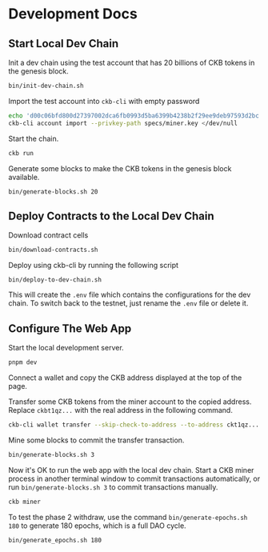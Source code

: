 # Development Docs

## Start Local Dev Chain

Init a dev chain using the test account that has 20 billions of CKB tokens in the genesis block.

```bash
bin/init-dev-chain.sh
```

Import the test account into `ckb-cli` with empty password

```bash
echo 'd00c06bfd800d27397002dca6fb0993d5ba6399b4238b2f29ee9deb97593d2bc' > specs/miner.key
ckb-cli account import --privkey-path specs/miner.key </dev/null
```

Start the chain.

```bash
ckb run
```

Generate some blocks to make the CKB tokens in the genesis block available.

```
bin/generate-blocks.sh 20
```

## Deploy Contracts to the Local Dev Chain

Download contract cells

```bash
bin/download-contracts.sh
```

Deploy using ckb-cli by running the following script

```
bin/deploy-to-dev-chain.sh
```

This will create the `.env` file which contains the configurations for the dev chain. To switch back to the testnet, just rename the `.env` file or delete it.

## Configure The Web App

Start the local development server.

```bash
pnpm dev
```

Connect a wallet and copy the CKB address displayed at the top of the page.

Transfer some CKB tokens from the miner account to the copied address. Replace `ckbt1qz...` with the real address in the following command.

```bash
ckb-cli wallet transfer --skip-check-to-address --to-address ckt1qz... --capacity 300000 --privkey-path specs/miner.key
```

Mine some blocks to commit the transfer transaction.

```bash
bin/generate-blocks.sh 3
```

Now it's OK to run the web app with the local dev chain. Start a CKB miner process in another terminal window to commit transactions automatically, or run `bin/generate-blocks.sh 3` to commit transactions manually.

```bash
ckb miner
```

To test the phase 2 withdraw, use the command `bin/generate-epochs.sh 180` to generate 180 epochs, which is a full DAO cycle.

```bash
bin/generate_epochs.sh 180
```
